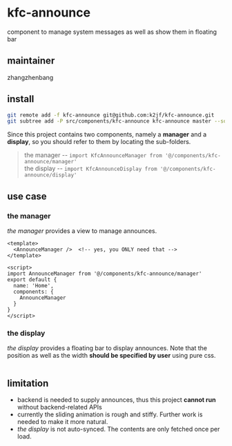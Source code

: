 # kfc-announce
component to manage system messages as well as show them in floating bar

## maintainer
zhangzhenbang

## install
```bash
git remote add -f kfc-announce git@github.com:k2jf/kfc-announce.git
git subtree add -P src/components/kfc-announce kfc-announce master --squash
```
Since this project contains two components, namely a **manager** and a 
**display**, so you should refer to them by locating the sub-folders.

> the manager -- `import KfcAnnounceManager from '@/components/kfc-announce/manager'`  
> the display -- `import KfcAnnounceDisplay from '@/components/kfc-announce/display'`

## use case

  ### the manager 
  *the manager* provides a view to manage announces.
  
```vue
<template>
  <AnnounceManager />  <!-- yes, you ONLY need that -->
</template>

<script>
import AnnounceManager from '@/components/kfc-announce/manager'
export default {
  name: 'Home',
  components: {
    AnnounceManager
  }
}
</script>

```
  
  ### the display 
  *the display* provides a floating bar to display announces. Note that the position
  as well as the width **should be specified by user** using pure css. 

```js

```

## limitation
- backend is needed to supply announces, thus this project **cannot run** without 
  backend-related APIs
- currently the sliding animation is rough and stiffy. Further work is needed to 
  make it more natural.
- *the display* is not auto-synced. The contents are only fetched once per load. 
